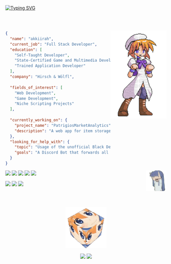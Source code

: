 [![Typing SVG](https://readme-typing-svg.demolab.com?font=Fira+Code&weight=500&size=50&duration=3000&pause=100&color=7287FD&center=true&vCenter=true&multiline=true&repeat=false&width=1300&height=140&lines=Hello+there;I'm+akkiirah+-+tech+weeb)](https://git.io/typing-svg)


<br><br>

<div align="center">
  <img src="https://github.com/akkiirah/akkiirah/blob/main/assets/rena.gif" width="35%" align="right" />
</div>

```json
{
  "name": "akkiirah",
  "current_job": "Full Stack Developer",
  "education": [
    "Self-Taught Developer",
    "State-Certified Game and Multimedia Developer",
    "Trained Application Developer"
  ],
  "company": "Hirsch & Wölfl",
  
  "fields_of_interest": [
    "Web Development",
    "Game Development",
    "Niche Scripting Projects"
  ],

  "currently_working_on": {
    "project_name": "PatrigiosMarketAnalytics",
    "description": "A web app for item storage and analysis"
  },
  "looking_for_help_with": {
    "topic": "Usage of the unofficial Black Desert API",
    "goals": "A Discord Bot that forwards all guild chat messages"
  }
}
```
<img src="https://github.com/akkiirah/akkiirah/blob/main/assets/rika.gif" width="64px" align="right" /> 

![](https://img.shields.io/badge/OS-Linux-Informational?style=flat&logo=linux&logoColor=%23b4befe&color=%23b4befe)
![](https://img.shields.io/badge/Editor-VSCodium-informational?style=flat&logo=VSCodium&logoColor=%23b4befe&color=%23b4befe)
![](https://img.shields.io/badge/Code-C%23-informational?style=flat&logo=sharp&logoColor=%23b4befe&color=%23b4befe)
![](https://img.shields.io/badge/Code-PHP-informational?style=flat&logo=PHP&logoColor=%23b4befe&color=%23b4befe)
![](https://img.shields.io/badge/Code-JavaScript-informational?style=flat&logo=JavaScript&logoColor=%23b4befe&color=%23b4befe)

![](https://img.shields.io/badge/Tools-Unity-informational?style=flat&logo=Unity&logoColor=%23b4befe&color=%23b4befe)
![](https://img.shields.io/badge/Tools-MonoGame-informational?style=flat&logo=MonoGame&logoColor=%23b4befe&color=%23b4befe)
![](https://img.shields.io/badge/Tools-TYPO3-informational?style=flat&logo=Typo3&logoColor=%23b4befe&color=%23b4befe)


<br><br>
<div align="center">
<img src="https://github.com/akkiirah/akkiirah/blob/main/assets/rena-cube.gif" width="128px" />

<br>

![](https://img.shields.io/badge/Steam-akkiirah-informational?style=flat&logo=Steam&logoColor=%23b4befe&color=%23b4befe&link=https%3A%2F%2Fsteamcommunity.com%2Fid%2Fakkiirah)
![](https://img.shields.io/badge/Discord-akkiirah-informational?style=flat&logo=Discord&logoColor=%23b4befe&color=%23b4befe&link=https%3A%2F%2Fdiscord.com%2F)

</div>



